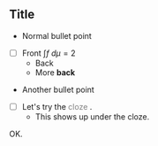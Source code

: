 <style>
o { color: Grey }
</style>

## Title
- Normal bullet point
- [ ] Front $\int f \ d\mu = 2$
    - Back
    - More **back**
- Another bullet point
- [ ] Let's try the <o> cloze </o>.
    - This shows up under the cloze.

OK.
